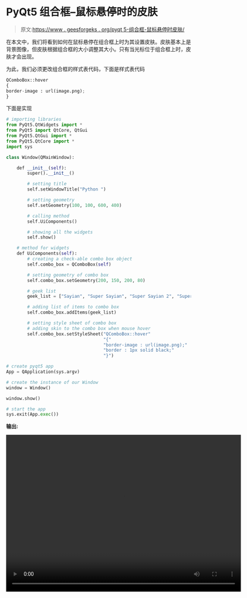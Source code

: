 # PyQt5 组合框–鼠标悬停时的皮肤

> 原文:[https://www . geesforgeks . org/pyqt 5-组合框-鼠标悬停时皮肤/](https://www.geeksforgeeks.org/pyqt5-combo-box-skin-when-mouse-hover/)

在本文中，我们将看到如何在鼠标悬停在组合框上时为其设置皮肤。皮肤基本上是背景图像，但皮肤根据组合框的大小调整其大小。只有当光标位于组合框上时，皮肤才会出现。

为此，我们必须更改组合框的样式表代码，下面是样式表代码

```py
QComboBox::hover
{
border-image : url(image.png);
}

```

下面是实现

```py
# importing libraries
from PyQt5.QtWidgets import * 
from PyQt5 import QtCore, QtGui
from PyQt5.QtGui import * 
from PyQt5.QtCore import * 
import sys

class Window(QMainWindow):

    def __init__(self):
        super().__init__()

        # setting title
        self.setWindowTitle("Python ")

        # setting geometry
        self.setGeometry(100, 100, 600, 400)

        # calling method
        self.UiComponents()

        # showing all the widgets
        self.show()

    # method for widgets
    def UiComponents(self):
        # creating a check-able combo box object
        self.combo_box = QComboBox(self)

        # setting geometry of combo box
        self.combo_box.setGeometry(200, 150, 200, 80)

        # geek list
        geek_list = ["Sayian", "Super Sayian", "Super Sayian 2", "Super Sayian B"]

        # adding list of items to combo box
        self.combo_box.addItems(geek_list)

        # setting style sheet of combo box
        # adding skin to the combo box when mouse hover
        self.combo_box.setStyleSheet("QComboBox::hover"
                                     "{"
                                     "border-image : url(image.png);"
                                     "border : 1px solid black;"
                                     "}")

# create pyqt5 app
App = QApplication(sys.argv)

# create the instance of our Window
window = Window()

window.show()

# start the app
sys.exit(App.exec())
```

**输出:**

<video class="wp-video-shortcode" id="video-401692-1" width="640" height="428" preload="metadata" controls=""><source type="video/mp4" src="https://media.geeksforgeeks.org/wp-content/uploads/20200423232211/Python-23-04-2020-23_21_53.mp4?_=1">[https://media.geeksforgeeks.org/wp-content/uploads/20200423232211/Python-23-04-2020-23_21_53.mp4](https://media.geeksforgeeks.org/wp-content/uploads/20200423232211/Python-23-04-2020-23_21_53.mp4)</video>